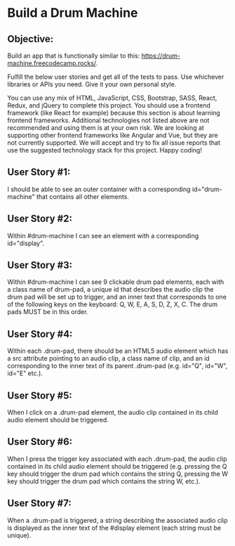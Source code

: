 # Build a Drum Machine

## Objective: 
Build an app that is functionally similar to this: https://drum-machine.freecodecamp.rocks/.

Fulfill the below user stories and get all of the tests to pass. Use whichever libraries or APIs you need. Give it your own personal style.

You can use any mix of HTML, JavaScript, CSS, Bootstrap, SASS, React, Redux, and jQuery to complete this project. You should use a frontend framework (like React for example) because this section is about learning frontend frameworks. Additional technologies not listed above are not recommended and using them is at your own risk. We are looking at supporting other frontend frameworks like Angular and Vue, but they are not currently supported. We will accept and try to fix all issue reports that use the suggested technology stack for this project. Happy coding!

## User Story #1: 
I should be able to see an outer container with a corresponding id="drum-machine" that contains all other elements.

## User Story #2: 
Within #drum-machine I can see an element with a corresponding id="display".

## User Story #3: 
Within #drum-machine I can see 9 clickable drum pad elements, each with a class name of drum-pad, a unique id that describes the audio clip the drum pad will be set up to trigger, and an inner text that corresponds to one of the following keys on the keyboard: Q, W, E, A, S, D, Z, X, C. The drum pads MUST be in this order.

## User Story #4: 
Within each .drum-pad, there should be an HTML5 audio element which has a src attribute pointing to an audio clip, a class name of clip, and an id corresponding to the inner text of its parent .drum-pad (e.g. id="Q", id="W", id="E" etc.).

## User Story #5: 
When I click on a .drum-pad element, the audio clip contained in its child audio element should be triggered.

## User Story #6: 
When I press the trigger key associated with each .drum-pad, the audio clip contained in its child audio element should be triggered (e.g. pressing the Q key should trigger the drum pad which contains the string Q, pressing the W key should trigger the drum pad which contains the string W, etc.).

## User Story #7: 
When a .drum-pad is triggered, a string describing the associated audio clip is displayed as the inner text of the #display element (each string must be unique).